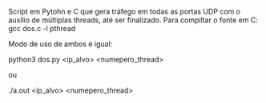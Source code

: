 Script em Pytohn e C que gera tráfego em todas as portas UDP com o auxílio de múltiplas threads, até ser finalizado.
Para compiltar o fonte em C:
gcc dos.c -l pthread

Modo de uso de ambos é igual:

python3 dos.py <ip_alvo> <numepero_thread>

ou 

./a.out <ip_alvo> <numepero_thread>